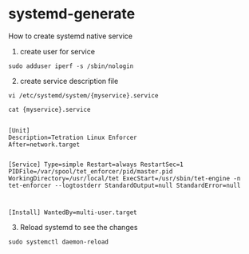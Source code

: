 # systemd-generate
How to create systemd native service 



1. create user for service
```
sudo adduser iperf -s /sbin/nologin 
```

2. create service description file 
```
vi /etc/systemd/system/{myservice}.service

cat {myservice}.service
```
<code>
[Unit]
Description=Tetration Linux Enforcer
After=network.target

[Service]
Type=simple
Restart=always
RestartSec=1
PIDFile=/var/spool/tet_enforcer/pid/master.pid
WorkingDirectory=/usr/local/tet
ExecStart=/usr/sbin/tet-engine -n tet-enforcer --logtostderr
StandardOutput=null
StandardError=null

[Install]
WantedBy=multi-user.target
</code>

3. Reload systemd to see the changes 
```
sudo systemctl daemon-reload
```
